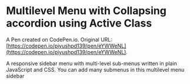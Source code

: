 # Multilevel Menu with Collapsing accordion using Active Class

A Pen created on CodePen.io. Original URL: [https://codepen.io/piyushpd139/pen/eYWWeNL](https://codepen.io/piyushpd139/pen/eYWWeNL).

A responsive sidebar menu with multi-level sub-menus written in plain JavaScript and CSS. You can add many submenus in this multilevel menu sidebar
